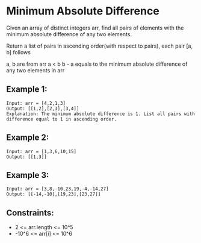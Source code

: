 # Minimum Absolute Difference

Given an array of distinct integers arr, find all pairs of elements with the minimum absolute difference of any two elements.

Return a list of pairs in ascending order(with respect to pairs), each pair [a, b] follows

a, b are from arr
a < b
b - a equals to the minimum absolute difference of any two elements in arr

## Example 1:

```
Input: arr = [4,2,1,3]
Output: [[1,2],[2,3],[3,4]]
Explanation: The minimum absolute difference is 1. List all pairs with difference equal to 1 in ascending order.
```

## Example 2:

```
Input: arr = [1,3,6,10,15]
Output: [[1,3]]
```

## Example 3:

```
Input: arr = [3,8,-10,23,19,-4,-14,27]
Output: [[-14,-10],[19,23],[23,27]]
```

## Constraints:

- 2 <= arr.length <= 10^5
- -10^6 <= arr[i] <= 10^6
